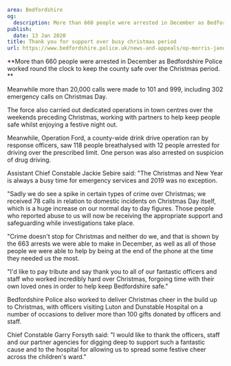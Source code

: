 ```yaml
area: Bedfordshire
og:
  description: More than 660 people were arrested in December as Bedfordshire Police worked round the clock to keep the county safe over the Christmas period.
publish:
  date: 13 Jan 2020
title: Thank you for support over busy christmas period
url: https://www.bedfordshire.police.uk/news-and-appeals/op-morris-january2010
```

**More than 660 people were arrested in December as Bedfordshire Police worked round the clock to keep the county safe over the Christmas period. **

Meanwhile more than 20,000 calls were made to 101 and 999, including 302 emergency calls on Christmas Day.

The force also carried out dedicated operations in town centres over the weekends preceding Christmas, working with partners to help keep people safe whilst enjoying a festive night out.

Meanwhile, Operation Ford, a county-wide drink drive operation ran by response officers, saw 118 people breathalysed with 12 people arrested for driving over the prescribed limit. One person was also arrested on suspicion of drug driving.

Assistant Chief Constable Jackie Sebire said: "The Christmas and New Year is always a busy time for emergency services and 2019 was no exception.

"Sadly we do see a spike in certain types of crime over Christmas; we received 78 calls in relation to domestic incidents on Christmas Day itself, which is a huge increase on our normal day to day figures. Those people who reported abuse to us will now be receiving the appropriate support and safeguarding while investigations take place.

"Crime doesn't stop for Christmas and neither do we, and that is shown by the 663 arrests we were able to make in December, as well as all of those people we were able to help by being at the end of the phone at the time they needed us the most.

"I'd like to pay tribute and say thank you to all of our fantastic officers and staff who worked incredibly hard over Christmas, forgoing time with their own loved ones in order to help keep Bedfordshire safe."

Bedfordshire Police also worked to deliver Christmas cheer in the build up to Christmas, with officers visiting Luton and Dunstable Hospital on a number of occasions to deliver more than 100 gifts donated by officers and staff.

Chief Constable Garry Forsyth said: "I would like to thank the officers, staff and our partner agencies for digging deep to support such a fantastic cause and to the hospital for allowing us to spread some festive cheer across the children's ward."
